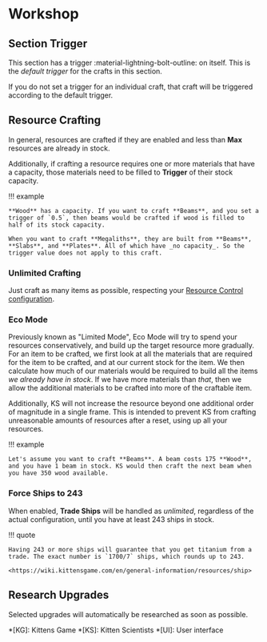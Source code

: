 # Workshop

## Section Trigger

This section has a trigger :material-lightning-bolt-outline: on itself. This is the _default trigger_ for the crafts in this section.

If you do not set a trigger for an individual craft, that craft will be triggered according to the default trigger.

## Resource Crafting

In general, resources are crafted if they are enabled and less than **Max** resources are already in stock.

Additionally, if crafting a resource requires one or more materials that have a capacity, those materials need to be filled to **Trigger** of their stock capacity.

!!! example

    **Wood** has a capacity. If you want to craft **Beams**, and you set a trigger of `0.5`, then beams would be crafted if wood is filled to half of its stock capacity.

    When you want to craft **Megaliths**, they are built from **Beams**, **Slabs**, and **Plates**. All of which have _no capacity_. So the trigger value does not apply to this craft.

### Unlimited Crafting

Just craft as many items as possible, respecting your [Resource Control configuration](./resource-control.md).

### Eco Mode

Previously known as "Limited Mode", Eco Mode will try to spend your resources conservatively, and build up the target resource more gradually. For an item to be crafted, we first look at all the materials that are required for the item to be crafted, and at our current stock for the item. We then calculate how much of our materials would be required to build all the items _we already have in stock_. If we have more materials than _that_, then we allow the additional materials to be crafted into more of the craftable item.

Additionally, KS will not increase the resource beyond one additional order of magnitude in a single frame. This is intended to prevent KS from crafting unreasonable amounts of resources after a reset, using up all your resources.

!!! example

    Let's assume you want to craft **Beams**. A beam costs 175 **Wood**, and you have 1 beam in stock. KS would then craft the next beam when you have 350 wood available.

### Force Ships to 243

When enabled, **Trade Ships** will be handled as _unlimited_, regardless of the actual configuration, until you have at least 243 ships in stock.

!!! quote

    Having 243 or more ships will guarantee that you get titanium from a trade. The exact number is `1700/7` ships, which rounds up to 243.

    <https://wiki.kittensgame.com/en/general-information/resources/ship>

## Research Upgrades

Selected upgrades will automatically be researched as soon as possible.

*[KG]: Kittens Game
*[KS]: Kitten Scientists
*[UI]: User interface
